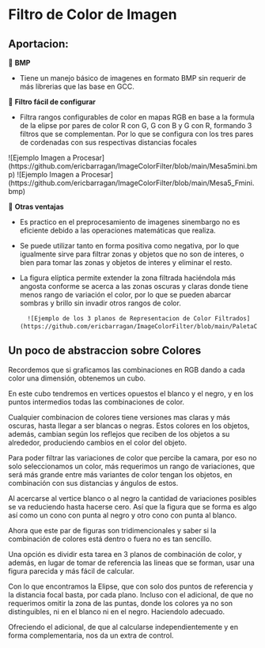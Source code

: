 # Filtro de Color de Imagen


## Aportacion:

📌 **BMP** 

* Tiene un manejo básico de imagenes en formato BMP sin requerir de más librerias que las base en GCC.


📌  **Filtro fácil de configurar**

* Filtra rangos configurables de color en mapas RGB en base a la formula de la elipse por pares de color R con G, G con B y G con R, formando 3 filtros que se complementan.
  Por lo que se configura con los tres pares de cordenadas con sus respectivas distancias focales

  
<div align=”center”>![Ejemplo Imagen a Procesar](https://github.com/ericbarragan/ImageColorFilter/blob/main/Mesa5mini.bmp) ![Ejemplo Imagen a Procesar](https://github.com/ericbarragan/ImageColorFilter/blob/main/Mesa5_Fmini.bmp)</div>


📌  **Otras ventajas**

* Es practico en el preprocesamiento de imagenes sinembargo no es eficiente debido a las operaciones matemáticas que realiza.

* Se puede utilizar tanto en forma positiva como negativa, por lo que igualmente sirve para filtrar zonas y objetos que no son de interes, o bien para tomar las zonas y objetos de interes y eliminar el resto.

* La figura elíptica permite extender la zona filtrada haciéndola más angosta conforme se acerca a las zonas oscuras y claras donde tiene menos rango de variación el color, por lo que se pueden abarcar sombras y brillo sin invadir otros rangos de color.


        ![Ejemplo de los 3 planos de Representacion de Color Filtrados](https://github.com/ericbarragan/ImageColorFilter/blob/main/PaletaColores.bmp)


## Un poco de abstraccion sobre Colores

  Recordemos que si graficamos las combinaciones en RGB dando a cada color una dimensión, obtenemos un cubo.
  
  En este cubo tendremos en vertices opuestos el blanco y el negro, y en los puntos intermedios todas las combinaciones de color.
  
  Cualquier combinacion de colores tiene versiones mas claras y más oscuras, hasta llegar a ser blancas o negras. Estos colores en los objetos, además, cambian según los reflejos que reciben de los objetos a su alrededor, produciendo cambios en el color del objeto.
  
  Para poder filtrar las variaciones de color que percibe la camara, por eso no solo seleccionamos un color, más requerimos un rango de variaciones, que será más grande entre más variantes de color tengan los objetos, en combinación con sus distancias y ángulos de estos.

  Al acercarse al vertice blanco o al negro la cantidad de variaciones posibles se va reduciendo hasta hacerse cero. Así que la figura que se forma es algo así como un cono con punta al negro y otro cono con punta al blanco.
  
  Ahora que este par de figuras son tridimencionales y saber si la combinación de colores está dentro o fuera no es tan sencillo.
  
  Una opción es dividir esta tarea en 3 planos de combinación de color, y además, en lugar de tomar de referencia las lineas que se forman, usar una figura parecida y más fácil de calcular.
  
  Con lo que encontramos la Elipse, que con solo dos puntos de referencia y la distancia focal basta, por cada plano. Incluso con el adicional, de que no requerimos omitir la zona de las puntas, donde los colores ya no son distinguibles, ni en el blanco ni en el negro. Haciendolo adecuado.
  
  Ofreciendo el adicional, de que al calcularse independientemente y en forma complementaria, nos da un extra de control.
  
  
